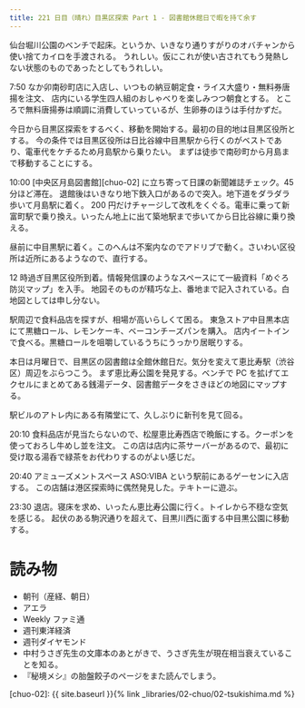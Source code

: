 ```yaml
---
title: 221 日目（晴れ）目黒区探索 Part 1 - 図書館休館日で暇を持て余す
---
```


仙台堀川公園のベンチで起床。というか、いきなり通りすがりのオバチャンから使い捨てカイロを手渡される。
うれしい。仮にこれが使い古されてもう発熱しない状態のものであったとしてもうれしい。

7:50 なか卯南砂町店に入店し、いつもの納豆朝定食・ライス大盛り・無料券唐揚を注文、
店内にいる学生四人組のおしゃべりを楽しみつつ朝食とする。
ところで無料唐揚券は順調に消費していっているが、生卵券のほうは手付かずだ。

今日から目黒区探索をするべく、移動を開始する。最初の目的地は目黒区役所とする。
今の条件では目黒区役所は日比谷線中目黒駅から行くのがベストであり、電車代をケチるため月島駅から乗りたい。
まずは徒歩で南砂町から月島まで移動することにする。

10:00 [中央区月島図書館][chuo-02] に立ち寄って日課の新聞雑誌チェック。45 分ほど滞在。
退館後はいきなり地下鉄入口があるので突入。地下道をダラダラ歩いて月島駅に着く。
200 円だけチャージして改札をくぐる。電車に乗って新富町駅で乗り換え。いったん地上に出て築地駅まで歩いてから日比谷線に乗り換える。

昼前に中目黒駅に着く。このへんは不案内なのでアドリブで動く。さいわい区役所は近所にあるようなので、直行する。

12 時過ぎ目黒区役所到着。情報発信課のようなスペースにて一級資料「めぐろ防災マップ」を入手。
地図そのものが精巧な上、番地まで記入されている。白地図としては申し分ない。

駅周辺で食料品店を探すが、相場が高いらしくて困る。
東急ストア中目黒本店にて黒糖ロール、レモンケーキ、ベーコンチーズパンを購入。
店内イートインで食べる。黒糖ロールを咀嚼しているうちにうっかり居眠りする。

本日は月曜日で、目黒区の図書館は全館休館日だ。気分を変えて恵比寿駅（渋谷区）周辺をぶらつこう。
まず恵比寿公園を発見する。ベンチで PC を拡げてエクセルにまとめてある銭湯データ、図書館データをさきほどの地図にマップする。

駅ビルのアトレ内にある有隣堂にて、久しぶりに新刊を見て回る。

20:10 食料品店が見当たらないので、松屋恵比寿西店で晩飯にする。クーポンを使っておろし牛めし並を注文。
この店は店内に茶サーバーがあるので、最初に受け取る湯呑で緑茶をお代わりするのがよい感じだ。

20:40 アミューズメントスペース ASO:VIBA という駅前にあるゲーセンに入店する。
この店舗は港区探索時に偶然発見した。テキトーに遊ぶ。

23:30 退店。寝床を求め、いったん恵比寿公園に行く。トイレから不穏な空気を感じる。
起伏のある駒沢通りを超えて、目黒川西に面する中目黒公園に移動する。

# 読み物

* 朝刊（産経、朝日）
* アエラ
* Weekly ファミ通
* 週刊東洋経済
* 週刊ダイヤモンド
* 中村うさぎ先生の文庫本のあとがきで、うさぎ先生が現在相当衰えていることを知る。
* 『秘境メシ』の胎盤餃子のページをまた読んでしまう。

[chuo-02]: {{ site.baseurl }}{% link _libraries/02-chuo/02-tsukishima.md %}
